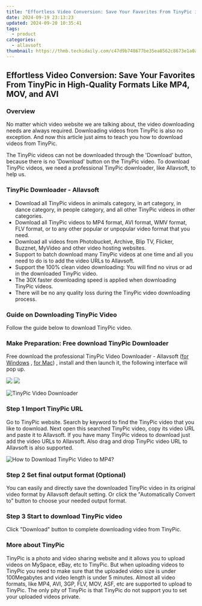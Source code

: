 ```yaml
---
title: "Effortless Video Conversion: Save Your Favorites From TinyPic in High-Quality Formats Like MP4, MOV, and AVI"
date: 2024-09-19 23:13:23
updated: 2024-09-20 10:35:41
tags:
  - product
categories:
  - allavsoft
thumbnail: https://thmb.techidaily.com/c47d9b748677be35ea8562c8673e1a0adea4db02bd5063809503ecb26b1549e6.jpg
---
```


## Effortless Video Conversion: Save Your Favorites From TinyPic in High-Quality Formats Like MP4, MOV, and AVI

### Overview

No matter which video website we are talking about, the video downloading needs are always required. Downloading videos from TinyPic is also no exception. And now this article just aims to teach you how to download videos from TinyPic.

The TinyPic videos can not be downloaded through the 'Download' button, because there is no 'Download' button on the TinyPic video. To download TinyPic videos, we need a professional TinyPic downloader, like Allavsoft, to help us.

### TinyPic Downloader - Allavsoft

* Download all TinyPic videos in animals category, in art category, in dance category, in people category, and all other TinyPic videos in other categories.
* Download all TinyPic videos to MP4 format, AVI format, WMV format, FLV format, or to any other popular or unpopular video format that you need.
* Download all videos from Photobucket, Archive, Blip TV, Flicker, Buzznet, MyVideo and other video hosting websites.
* Support to batch download many TinyPic videos at one time and all you need to do is to add the video URLs to Allavsoft.
* Support the 100% clean video downloading: You will find no virus or ad in the downloaded TinyPic video.
* The 30X faster downloading speed is applied when downloading TinyPic videos.
* There will be no any quality loss during the TinyPic video downloading process.

### Guide on Downloading TinyPic Video

Follow the guide below to download TinyPic video.

### Make Preparation: Free download TinyPic Downloader

Free download the professional TinyPic Video Downloader - Allavsoft ([for Windows](https://tools.techidaily.com/allavsoft/products/) , [for Mac](https://tools.techidaily.com/allavsoft/products/)) , install and then launch it, the following interface will pop up.

[![](https://www.allavsoft.com/how-to/../images/how-to/free-download-win.jpg)](https://tools.techidaily.com/allavsoft/products/) [![](https://www.allavsoft.com/how-to/../images/how-to/free-download-mac.jpg)](https://tools.techidaily.com/allavsoft/products/)

![TinyPic Video Downloader](https://www.allavsoft.com/how-to/../images/allavsoft/screen-shot-600.jpg)

### Step 1 Import TinyPic URL

Go to TinyPic website. Search by keyword to find the TinyPic video that you like to download. Next open this searched TinyPic video, copy its video URL and paste it to Allavsoft. If you have many TinyPic videos to download just add the video URLs to Allavsoft. Also drag and drop TinyPic video URL to Allavsoft is also supported.

![How to Download TinyPic Video to MP4?](https://www.allavsoft.com/how-to/../images/how-to/download-rtmp-video/download-rtmp-video.jpg)

### Step 2 Set final output format (Optional)

You can easily and directly save the downloaded TinyPic video in its original video format by Allavsoft default setting. Or click the "Automatically Convert to" button to choose your needed output format.

### Step 3 Start to download TinyPic video

Click "Download" button to complete downloading video from TinyPic.

### More about TinyPic

TinyPic is a photo and video sharing website and it allows you to upload videos on MySpace, eBay, etc to TinyPic. But when uploading videos to TinyPic you need to make sure that the uploaded video size is under 100Megabytes and video length is under 5 minutes. Almost all video formats, like MP4, AVI, 3GP, FLV, MOV, ASF, etc are supported to upload to TinyPic. The only pity of TinyPic is that TinyPic do not support you to set your uploaded videos private.

<ins class="adsbygoogle"
     style="display:block"
     data-ad-format="autorelaxed"
     data-ad-client="ca-pub-7571918770474297"
     data-ad-slot="1223367746"></ins>



<ins class="adsbygoogle"
     style="display:block"
     data-ad-client="ca-pub-7571918770474297"
     data-ad-slot="8358498916"
     data-ad-format="auto"
     data-full-width-responsive="true"></ins>
